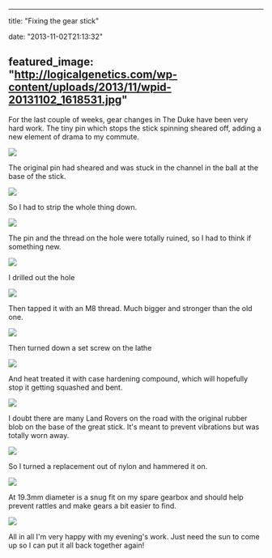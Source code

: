 
---
title: "Fixing the gear stick"

date: "2013-11-02T21:13:32"

featured_image: "http://logicalgenetics.com/wp-content/uploads/2013/11/wpid-20131102_1618531.jpg"
---


For the last couple of weeks, gear changes in The Duke have been very hard work. The tiny pin which stops the stick spinning sheared off, adding a new element of drama to my commute. 

<a href="http://logicalgenetics.com/wp-content/uploads/2013/11/wpid-20131102_1618531.jpg"><img src="http://logicalgenetics.com/wp-content/uploads/2013/11/wpid-20131102_1618531.jpg"/></a>

The original pin had sheared and was stuck in the channel in the ball at the base of the stick. 

<a href="http://logicalgenetics.com/wp-content/uploads/2013/11/wpid-20131102_1630051.jpg"><img src="http://logicalgenetics.com/wp-content/uploads/2013/11/wpid-20131102_1630051.jpg"/></a>

So I had to strip the whole thing down. 

<a href="http://logicalgenetics.com/wp-content/uploads/2013/11/wpid-20131102_1634281.jpg"><img src="http://logicalgenetics.com/wp-content/uploads/2013/11/wpid-20131102_1634281.jpg"/></a>

The pin and the thread on the hole were totally ruined, so I had to think if something new. 

<a href="http://logicalgenetics.com/wp-content/uploads/2013/11/wpid-20131102_1641521.jpg"><img src="http://logicalgenetics.com/wp-content/uploads/2013/11/wpid-20131102_1641521.jpg"/></a>

I drilled out the hole

<a href="http://logicalgenetics.com/wp-content/uploads/2013/11/wpid-20131102_1650201.jpg"><img src="http://logicalgenetics.com/wp-content/uploads/2013/11/wpid-20131102_1650201.jpg"/></a>

Then tapped it with an M8 thread. Much bigger and stronger than the old one. 

<a href="http://logicalgenetics.com/wp-content/uploads/2013/11/wpid-20131102_1654271.jpg"><img src="http://logicalgenetics.com/wp-content/uploads/2013/11/wpid-20131102_1654271.jpg"/></a>

Then turned down a set screw on the lathe

<a href="http://logicalgenetics.com/wp-content/uploads/2013/11/wpid-20131102_1708491.jpg"><img src="http://logicalgenetics.com/wp-content/uploads/2013/11/wpid-20131102_1708491.jpg"/></a>

And heat treated it with case hardening compound, which will hopefully stop it getting squashed and bent. 

<a href="http://logicalgenetics.com/wp-content/uploads/2013/11/wpid-13834259391531.jpg"><img src="http://logicalgenetics.com/wp-content/uploads/2013/11/wpid-13834259391531.jpg"/></a>

I doubt there are many Land Rovers on the road with the original rubber blob on the base of the great stick. It's meant to prevent vibrations but was totally worn away.

<a href="http://logicalgenetics.com/wp-content/uploads/2013/11/wpid-20131102_1634551.jpg"><img src="http://logicalgenetics.com/wp-content/uploads/2013/11/wpid-20131102_1634551.jpg"/></a>

So I turned a replacement out of nylon and hammered it on. 

<a href="http://logicalgenetics.com/wp-content/uploads/2013/11/wpid-20131102_2033051.jpg"><img src="http://logicalgenetics.com/wp-content/uploads/2013/11/wpid-20131102_2033051.jpg"/></a>

At 19.3mm diameter is a snug fit on my spare gearbox and should help prevent rattles and make gears a bit easier to find.

<a href="http://logicalgenetics.com/wp-content/uploads/2013/11/wpid-20131102_2035041.jpg"><img src="http://logicalgenetics.com/wp-content/uploads/2013/11/wpid-20131102_2035041.jpg"/></a>

All in all I'm very happy with my evening's work. Just need the sun to come up so I can put it all back together again!